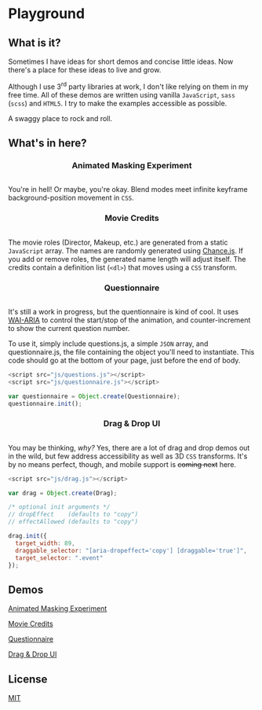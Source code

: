 Playground
==========

What is it?
-----------
Sometimes I have ideas for short demos and concise little ideas. Now there's a place for these ideas to live and grow.

Although I use 3<sup>rd</sup> party libraries at work, I don't like relying on them in my free time. All of these demos are written using vanilla `JavaScript`, `sass` (`scss`) and `HTML5`. I try to make the examples accessible as possible.

A swaggy place to rock and roll.

What's in here?
---------------
<h3 align="center">Animated Masking Experiment</h3>
<p align="center">
  <img src="https://dl.dropboxusercontent.com/u/24799515/img_share/masking_blend_mode.gif" alt="">
</p>

You're in hell! Or maybe, you're okay. Blend modes meet infinite keyframe background-position movement in `CSS`.

<h3 align="center">Movie Credits</h3>
<p align="center">
  <img src="https://dl.dropboxusercontent.com/u/24799515/img_share/credits.png" alt="">
</p>

The movie roles (Director, Makeup, etc.) are generated from a static `JavaScript` array. The names are randomly generated using [Chance.js](http://chancejs.com/). If you add or remove roles, the generated name length will adjust itself. The credits contain a definition list (`<dl>`) that moves using a `CSS` transform.

<h3 align="center">Questionnaire</h3>
<p align="center">
  <img src="https://dl.dropboxusercontent.com/u/24799515/img_share/questionnaire.png" alt="">
</p>

It's still a work in progress, but the quentionnaire is kind of cool. It uses [WAI-ARIA][2] to control the start/stop of the animation, and counter-increment to show the current question number.

To use it, simply include questions.js, a simple `JSON` array, and questionnaire.js, the file containing the object you'll need to instantiate. This code should go at the bottom of your page, just before the end of body.

```javascript
<script src="js/questions.js"></script>
<script src="js/questionnaire.js"></script>

var questionnaire = Object.create(Questionnaire);
questionnaire.init();
```

<h3 align="center">Drag & Drop UI</h3>
<p align="center">
  <img src="https://dl.dropboxusercontent.com/u/24799515/img_share/drag.gif" alt="">
</p>

You may be thinking, _why?_ Yes, there are a lot of drag and drop demos out in the wild, but few address accessibility as well as 3D `CSS` transforms. It's by no means perfect, though, and mobile support is ~~coming next~~ here.

```javascript
<script src="js/drag.js"></script>

var drag = Object.create(Drag);

/* optional init arguments */
// dropEffect    (defaults to "copy")
// effectAllowed (defaults to "copy")

drag.init({
  target_width: 89,
  draggable_selector: "[aria-dropeffect='copy'] [draggable='true']",
  target_selector: ".event"
});
```
Demos
--------------
[Animated Masking Experiment][6]

[Movie Credits][3]

[Questionnaire][4]

[Drag & Drop UI][5]

License
-------

[MIT][1]

[1]: https://github.com/antibland/playground/blob/master/LICENSE
[2]: http://www.w3.org/TR/wai-aria/
[3]: http://antibland.github.io/playground/credits/
[4]: http://antibland.github.io/playground/questionnaire/
[5]: http://antibland.github.io/playground/native_drag/
[6]: http://antibland.github.io/playground/masks/
